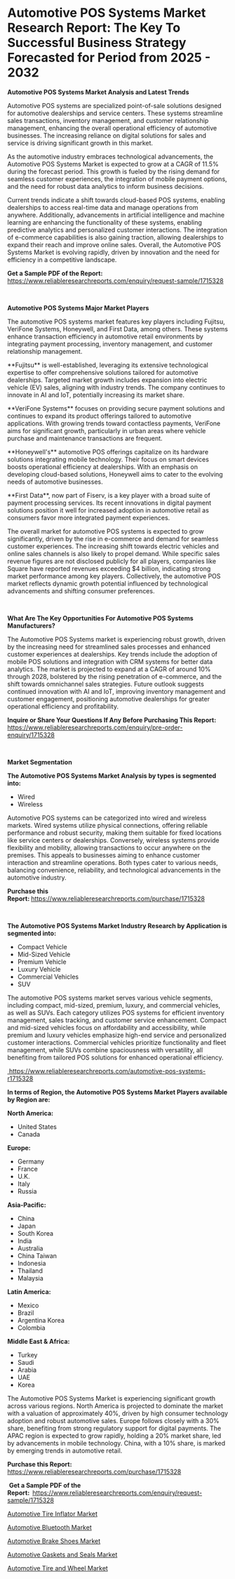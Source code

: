 <p><h1>Automotive POS Systems Market Research Report: The Key To Successful Business Strategy Forecasted for Period from 2025 - 2032</h1></p><p><strong>Automotive POS Systems Market Analysis and Latest Trends</strong></p>
<p><p>Automotive POS systems are specialized point-of-sale solutions designed for automotive dealerships and service centers. These systems streamline sales transactions, inventory management, and customer relationship management, enhancing the overall operational efficiency of automotive businesses. The increasing reliance on digital solutions for sales and service is driving significant growth in this market.</p><p>As the automotive industry embraces technological advancements, the Automotive POS Systems Market is expected to grow at a CAGR of 11.5% during the forecast period. This growth is fueled by the rising demand for seamless customer experiences, the integration of mobile payment options, and the need for robust data analytics to inform business decisions. </p><p>Current trends indicate a shift towards cloud-based POS systems, enabling dealerships to access real-time data and manage operations from anywhere. Additionally, advancements in artificial intelligence and machine learning are enhancing the functionality of these systems, enabling predictive analytics and personalized customer interactions. The integration of e-commerce capabilities is also gaining traction, allowing dealerships to expand their reach and improve online sales. Overall, the Automotive POS Systems Market is evolving rapidly, driven by innovation and the need for efficiency in a competitive landscape.</p></p>
<p><strong>Get a Sample PDF of the Report:&nbsp;</strong> <a href="https://www.reliableresearchreports.com/enquiry/request-sample/1715328?utm_campaign=34&utm_medium=2&utm_source=Github&utm_content=ia&utm_term=30032025&utm_id=automotive-pos-systems">https://www.reliableresearchreports.com/enquiry/request-sample/1715328</a></p>
<p>&nbsp;</p>
<p><strong>Automotive POS Systems Major Market Players</strong></p>
<p><p>The automotive POS systems market features key players including Fujitsu, VeriFone Systems, Honeywell, and First Data, among others. These systems enhance transaction efficiency in automotive retail environments by integrating payment processing, inventory management, and customer relationship management.</p><p>**Fujitsu** is well-established, leveraging its extensive technological expertise to offer comprehensive solutions tailored for automotive dealerships. Targeted market growth includes expansion into electric vehicle (EV) sales, aligning with industry trends. The company continues to innovate in AI and IoT, potentially increasing its market share.</p><p>**VeriFone Systems** focuses on providing secure payment solutions and continues to expand its product offerings tailored to automotive applications. With growing trends toward contactless payments, VeriFone aims for significant growth, particularly in urban areas where vehicle purchase and maintenance transactions are frequent.</p><p>**Honeywell's** automotive POS offerings capitalize on its hardware solutions integrating mobile technology. Their focus on smart devices boosts operational efficiency at dealerships. With an emphasis on developing cloud-based solutions, Honeywell aims to cater to the evolving needs of automotive businesses.</p><p>**First Data**, now part of Fiserv, is a key player with a broad suite of payment processing services. Its recent innovations in digital payment solutions position it well for increased adoption in automotive retail as consumers favor more integrated payment experiences.</p><p>The overall market for automotive POS systems is expected to grow significantly, driven by the rise in e-commerce and demand for seamless customer experiences. The increasing shift towards electric vehicles and online sales channels is also likely to propel demand. While specific sales revenue figures are not disclosed publicly for all players, companies like Square have reported revenues exceeding $4 billion, indicating strong market performance among key players. Collectively, the automotive POS market reflects dynamic growth potential influenced by technological advancements and shifting consumer preferences.</p></p>
<p>&nbsp;</p>
<p><strong>What Are The Key Opportunities For Automotive POS Systems Manufacturers?</strong></p>
<p><p>The Automotive POS Systems market is experiencing robust growth, driven by the increasing need for streamlined sales processes and enhanced customer experiences at dealerships. Key trends include the adoption of mobile POS solutions and integration with CRM systems for better data analytics. The market is projected to expand at a CAGR of around 10% through 2028, bolstered by the rising penetration of e-commerce, and the shift towards omnichannel sales strategies. Future outlook suggests continued innovation with AI and IoT, improving inventory management and customer engagement, positioning automotive dealerships for greater operational efficiency and profitability.</p></p>
<p><strong>Inquire or Share Your Questions If Any Before Purchasing This Report:</strong> <a href="https://www.reliableresearchreports.com/enquiry/pre-order-enquiry/1715328?utm_campaign=34&utm_medium=2&utm_source=Github&utm_content=ia&utm_term=30032025&utm_id=automotive-pos-systems">https://www.reliableresearchreports.com/enquiry/pre-order-enquiry/1715328</a></p>
<p>&nbsp;</p>
<p><strong>Market Segmentation</strong></p>
<p><strong>The Automotive POS Systems Market Analysis by types is segmented into:</strong></p>
<p><ul><li>Wired</li><li>Wireless</li></ul></p>
<p><p>Automotive POS systems can be categorized into wired and wireless markets. Wired systems utilize physical connections, offering reliable performance and robust security, making them suitable for fixed locations like service centers or dealerships. Conversely, wireless systems provide flexibility and mobility, allowing transactions to occur anywhere on the premises. This appeals to businesses aiming to enhance customer interaction and streamline operations. Both types cater to various needs, balancing convenience, reliability, and technological advancements in the automotive industry.</p></p>
<p><strong>Purchase this Report:&nbsp;</strong><a href="https://www.reliableresearchreports.com/purchase/1715328?utm_campaign=34&utm_medium=2&utm_source=Github&utm_content=ia&utm_term=30032025&utm_id=automotive-pos-systems">https://www.reliableresearchreports.com/purchase/1715328</a></p>
<p>&nbsp;</p>
<p><strong>The Automotive POS Systems Market Industry Research by Application is segmented into:</strong></p>
<p><ul><li>Compact Vehicle</li><li>Mid-Sized Vehicle</li><li>Premium Vehicle</li><li>Luxury Vehicle</li><li>Commercial Vehicles</li><li>SUV</li></ul></p>
<p><p>The automotive POS systems market serves various vehicle segments, including compact, mid-sized, premium, luxury, and commercial vehicles, as well as SUVs. Each category utilizes POS systems for efficient inventory management, sales tracking, and customer service enhancement. Compact and mid-sized vehicles focus on affordability and accessibility, while premium and luxury vehicles emphasize high-end service and personalized customer interactions. Commercial vehicles prioritize functionality and fleet management, while SUVs combine spaciousness with versatility, all benefiting from tailored POS solutions for enhanced operational efficiency.</p></p>
<p><a href="https://www.reliableresearchreports.com/automotive-pos-systems-r1715328?utm_campaign=34&utm_medium=2&utm_source=Github&utm_content=ia&utm_term=30032025&utm_id=automotive-pos-systems">&nbsp;https://www.reliableresearchreports.com/automotive-pos-systems-r1715328</a></p>
<p><strong>In terms of Region, the Automotive POS Systems Market Players available by Region are:</strong></p>
<p>
    <p> <strong> North America: </strong>
        <ul>
            <li>United States</li>
            <li>Canada</li>
        </ul>
        </p> 
    <p> <strong> Europe: </strong>
        <ul>
            <li>Germany</li>
            <li>France</li>
            <li>U.K.</li>
            <li>Italy</li>
            <li>Russia</li>
        </ul>
        </p> 
    <p> <strong> Asia-Pacific: </strong>
        <ul>
            <li>China</li>
            <li>Japan</li>
            <li>South Korea</li>
            <li>India</li>
            <li>Australia</li>
            <li>China Taiwan</li>
            <li>Indonesia</li>
            <li>Thailand</li>
            <li>Malaysia</li>
        </ul>
        </p> 
    <p> <strong> Latin America: </strong>
        <ul>
            <li>Mexico</li>
            <li>Brazil</li>
            <li>Argentina Korea</li>
            <li>Colombia</li>
        </ul>
        </p> 
    <p> <strong> Middle East & Africa: </strong>
        <ul>
            <li>Turkey</li>
            <li>Saudi</li>
            <li>Arabia</li>
            <li>UAE</li>
            <li>Korea</li>
        </ul>
    </p>
    </p>
<p><p>The Automotive POS Systems Market is experiencing significant growth across various regions. North America is projected to dominate the market with a valuation of approximately 40%, driven by high consumer technology adoption and robust automotive sales. Europe follows closely with a 30% share, benefiting from strong regulatory support for digital payments. The APAC region is expected to grow rapidly, holding a 20% market share, led by advancements in mobile technology. China, with a 10% share, is marked by emerging trends in automotive retail.</p></p>
<p><strong>Purchase this Report: </strong><a href="https://www.reliableresearchreports.com/purchase/1715328?utm_campaign=34&utm_medium=2&utm_source=Github&utm_content=ia&utm_term=30032025&utm_id=automotive-pos-systems">https://www.reliableresearchreports.com/purchase/1715328</a></p>
<p>&nbsp;<strong>Get a Sample PDF of the Report:&nbsp;&nbsp;</strong><a href="https://www.reliableresearchreports.com/enquiry/request-sample/1715328?utm_campaign=34&utm_medium=2&utm_source=Github&utm_content=ia&utm_term=30032025&utm_id=automotive-pos-systems">https://www.reliableresearchreports.com/enquiry/request-sample/1715328</a></p>
<p><strong></strong></p>
<p><p><a href="https://github.com/shefikagbons/Market-Research-Report-List-1/blob/main/automotive-tire-inflator-market.md?utm_campaign=34&utm_medium=2&utm_source=Github&utm_content=ia&utm_term=30032025&utm_id=automotive-pos-systems">Automotive Tire Inflator Market</a></p><p><a href="https://github.com/ceneabiruk11/Market-Research-Report-List-1/blob/main/automotive-bluetooth-market.md?utm_campaign=34&utm_medium=2&utm_source=Github&utm_content=ia&utm_term=30032025&utm_id=automotive-pos-systems">Automotive Bluetooth Market</a></p><p><a href="https://github.com/pomasifilo/Market-Research-Report-List-1/blob/main/automotive-brake-shoes-market.md?utm_campaign=34&utm_medium=2&utm_source=Github&utm_content=ia&utm_term=30032025&utm_id=automotive-pos-systems">Automotive Brake Shoes Market</a></p><p><a href="https://github.com/avikalitesjj/Market-Research-Report-List-1/blob/main/automotive-gaskets-and-seals-market.md?utm_campaign=34&utm_medium=2&utm_source=Github&utm_content=ia&utm_term=30032025&utm_id=automotive-pos-systems">Automotive Gaskets and Seals Market</a></p><p><a href="https://github.com/nontoengolo/Market-Research-Report-List-1/blob/main/automotive-tire-and-wheel-market.md?utm_campaign=34&utm_medium=2&utm_source=Github&utm_content=ia&utm_term=30032025&utm_id=automotive-pos-systems">Automotive Tire and Wheel Market</a></p></p>